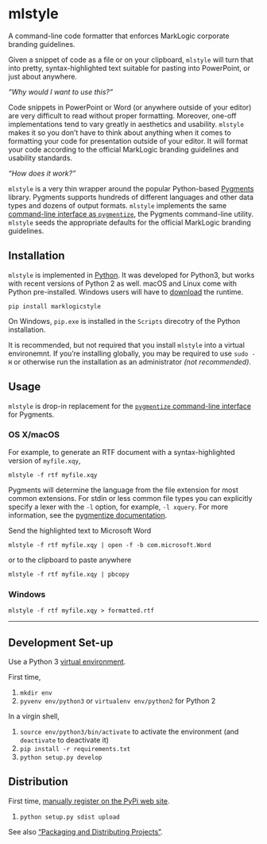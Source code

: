 # mlstyle

A command-line code formatter that enforces MarkLogic corporate branding guidelines. 

Given a snippet of code as a file or on your clipboard, `mlstyle` will turn that into pretty, syntax-highlighted text suitable for pasting into PowerPoint, or just about anywhere.

_“Why would I want to use this?”_

Code snippets in PowerPoint or Word (or anywhere outside of your editor) are very difficult to read without proper formatting. Moreover, one-off implementations tend to vary greatly in aesthetics and usability. `mlstyle` makes it so you don’t have to think about anything when it comes to formatting your code for presentation outside of your editor. It will format your code according to the official MarkLogic branding guidelines and usability standards.

_“How does it work?”_

`mlstyle` is a very thin wrapper around the popular Python-based [Pygments](http://pygments.org) library. Pygments supports hundreds of different languages and other data types and dozens of output formats. `mlstyle` implements the same [command-line interface as `pygmentize`](http://pygments.org/docs/cmdline/), the Pygments command-line utility. `mlstyle` seeds the appropriate defaults for the official MarkLogic branding guidelines. 

## Installation

`mlstyle` is implemented in [Python](https://www.python.org). It was developed for Python3, but works with recent versions of Python 2 as well. macOS and Linux come with Python pre-installed. Windows users will have to [download](https://www.python.org) the runtime.

```shell
pip install marklogicstyle
```

On Windows, `pip.exe` is installed in the `Scripts` direcotry of the Python installation.

It is recommended, but not required that you install `mlstyle` into a virtual environemnt. If you’re installing globally, you may be required to use `sudo -H` or otherwise run the installation as an administrator _(not recommended)_.

## Usage

`mlstyle` is drop-in replacement for the [`pygmentize` command-line interface](http://pygments.org/docs/cmdline/) for Pygments.

### OS X/macOS

For example, to generate an RTF document with a syntax-highlighted version of `myfile.xqy`,

```shell
mlstyle -f rtf myfile.xqy
```

Pygments will determine the language from the file extension for most common extensions. For stdin or less common file types you can explicitly specify a lexer with the `-l` option, for example, `-l xquery`. For more information, see the [pygmentize documentation](http://pygments.org/docs/cmdline/).

Send the highlighted text to Microsoft Word

```shell
mlstyle -f rtf myfile.xqy | open -f -b com.microsoft.Word
```

or to the clipboard to paste anywhere

```shell
mlstyle -f rtf myfile.xqy | pbcopy
```

### Windows 

```shell
mlstyle -f rtf myfile.xqy > formatted.rtf
```


--------------------------------------------------------

## Development Set-up

Use a Python 3 [virtual environment](https://docs.python.org/3/library/venv.html).

First time,

1. `mkdir env`
1. `pyvenv env/python3` or `virtualenv env/python2` for Python 2

In a virgin shell,

1. `source env/python3/bin/activate` to activate the environment (and `deactivate` to deactivate it)
1. `pip install -r requirements.txt`
1. `python setup.py develop`

## Distribution

First time, [manually register on the PyPi web site](https://pypi.python.org/pypi?%3Aaction=submit_form).

1. `python setup.py sdist upload`

See also [“Packaging and Distributing Projects”](https://packaging.python.org/distributing/#uploading-your-project-to-pypi).
